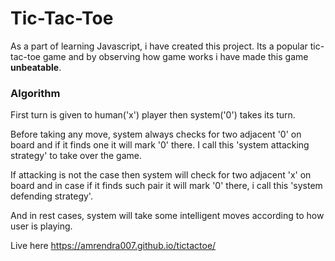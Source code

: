 # Tic-Tac-Toe
As a part of learning Javascript, i have created this project.
Its a popular tic-tac-toe game and by observing how game 
works i have made this game **unbeatable**.

### Algorithm 

First turn is given to human('x') player then system('0') takes its turn.

Before taking any move, system always checks for two adjacent '0' on board and if it finds one it will mark '0' there.
I call this 'system attacking strategy' to take over the game.

If attacking is not the case then system will check for two adjacent 'x' on board and in case if it finds such pair
it will mark '0' there, i call this 'system defending strategy'.

And in rest cases, system will take some intelligent moves according to how user is playing.


Live here <https://amrendra007.github.io/tictactoe/>
